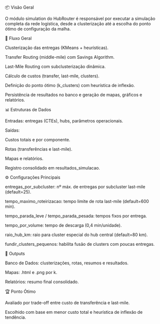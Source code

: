 📦 Visão Geral

O módulo simulation do HubRouter é responsável por executar a simulação completa da rede logística, desde a clusterização até a escolha do ponto ótimo de configuração da malha.

🚀 Fluxo Geral

Clusterização das entregas (KMeans + heurísticas).

Transfer Routing (middle-mile) com Savings Algorithm.

Last-Mile Routing com subclusterização dinâmica.

Cálculo de custos (transfer, last-mile, clusters).

Definição do ponto ótimo (k_clusters) com heurística de inflexão.

Persistência de resultados no banco e geração de mapas, gráficos e relatórios.

📊 Estruturas de Dados

Entradas: entregas (CTEs), hubs, parâmetros operacionais.

Saídas:

Custos totais e por componente.

Rotas (transferências e last-mile).

Mapas e relatórios.

Registro consolidado em resultados_simulacao.

⚙️ Configurações Principais

entregas_por_subcluster: nº máx. de entregas por subcluster last-mile (default=25).

tempo_maximo_roteirizacao: tempo limite de rota last-mile (default=600 min).

tempo_parada_leve / tempo_parada_pesada: tempos fixos por entrega.

tempo_por_volume: tempo de descarga (0,4 min/unidade).

raio_hub_km: raio para cluster especial do hub central (default=80 km).

fundir_clusters_pequenos: habilita fusão de clusters com poucas entregas.

📂 Outputs

Banco de Dados: clusterizações, rotas, resumos e resultados.

Mapas: .html e .png por k.

Relatórios: resumo final consolidado.

🏆 Ponto Ótimo

Avaliado por trade-off entre custo de transferência e last-mile.

Escolhido com base em menor custo total e heurística de inflexão de tendência.